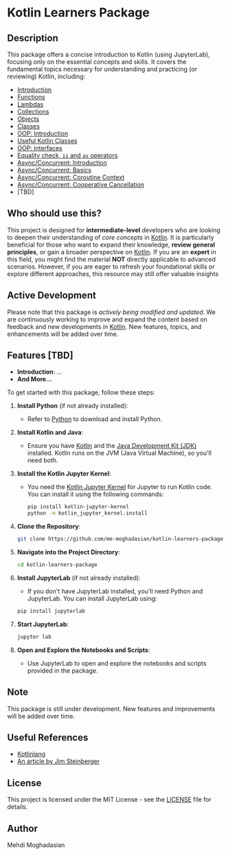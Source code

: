 # Kotlin Learners Package

## Description

This package offers a concise introduction to Kotlin (using JupyterLab), focusing only on the essential concepts and skills. It covers the fundamental topics necessary for understanding and practicing (or reviewing) Kotlin, including:

- [Introduction](01-intro.ipynb)
- [Functions](02-functions.ipynb)
- [Lambdas](03-lambdas.ipynb)
- [Collections](04-collections.ipynb)
- [Objects](05-objects.ipynb)
- [Classes](06-classes.ipynb)
- [OOP: Introduction](07-oop-intro.ipynb)
- [Useful Kotlin Classes](08-useful-classes.ipynb)
- [OOP: interfaces](09-oop-interfaces.ipynb)
- [Equality check, `is` and `as` operators](10-equal-is-as.ipynb)
- [Async/Concurrent: Introduction](11-async-concurrent-intro.ipynb)
- [Async/Concurrent: Basics](12-async-concurrent-basics.ipynb)
- [Async/Concurrent: Coroutine Context](13-async-concurrent-context.ipynb)
- [Async/Concurrent: Cooperative Cancellation](14-async-concurrect-cancellation.ipynb)
- [TBD]



## Who should use this?

This project is designed for **intermediate-level** developers who are looking to deepen their understanding of *core concepts* in [Kotlin](https://kotlinlang.org/). It is particularly beneficial for those who want to expand their knowledge, **review general principles**, or gain a broader perspective on [Kotlin](https://kotlinlang.org/). If you are an **expert** in this field, you might find the material **NOT** directly applicable to advanced scenarios. However, if you are eager to refresh your foundational skills or explore different approaches, this resource may still offer valuable insights

## Active Development

Please note that this package is *actively being modified and updated*. We are continuously working to improve and expand the content based on feedback and new developments in [Kotlin](https://kotlinlang.org/). New features, topics, and enhancements will be added over time.

## Features [TBD]

- **Introduction**: ...
- **And More...**

To get started with this package, follow these steps:

1. **Install Python** (if not already installed):
   - Refer to [Python](https://www.python.org/downloads/) to download and install Python.
      
2. **Install Kotlin and Java**:
   - Ensure you have [Kotlin](https://kotlinlang.org/docs/command-line.html) and the [Java Development Kit (JDK)](https://www.oracle.com/java/technologies/javase-jdk11-downloads.html) installed. Kotlin runs on the JVM (Java Virtual Machine), so you'll need both.

3. **Install the Kotlin Jupyter Kernel**:
   - You need the [Kotlin Jupyter Kernel](https://github.com/Kotlin/kotlin-jupyter) for Jupyter to run Kotlin code. You can install it using the following commands:
     ```bash
     pip install kotlin-jupyter-kernel
     python -m kotlin_jupyter_kernel.install
     ```

4. **Clone the Repository**:
    ```bash
    git clone https://github.com/me-moghadasian/kotlin-learners-package.git
    ```

5. **Navigate into the Project Directory**:
    ```bash
    cd kotlin-learners-package
    ```

6. **Install JupyterLab** (if not already installed):
   - If you don't have JupyterLab installed, you'll need Python and JupyterLab. You can install JupyterLab using:
    ```bash
    pip install jupyterlab
    ```

7. **Start JupyterLab**:
    ```bash
    jupyter lab
    ```

8. **Open and Explore the Notebooks and Scripts**:
   - Use JupyterLab to open and explore the notebooks and scripts provided in the package.

## Note

This package is still under development. New features and improvements will be added over time.

## Useful References

 - [Kotlinlang](https://kotlinlang.org/docs/home.html)
 - [An article by Jim Steinberger](https://www.baeldung.com/kotlin/coroutines-runblocking-coroutinescope)

## License

This project is licensed under the MIT License - see the [LICENSE](LICENSE) file for details.

## Author

Mehdi Moghadasian
